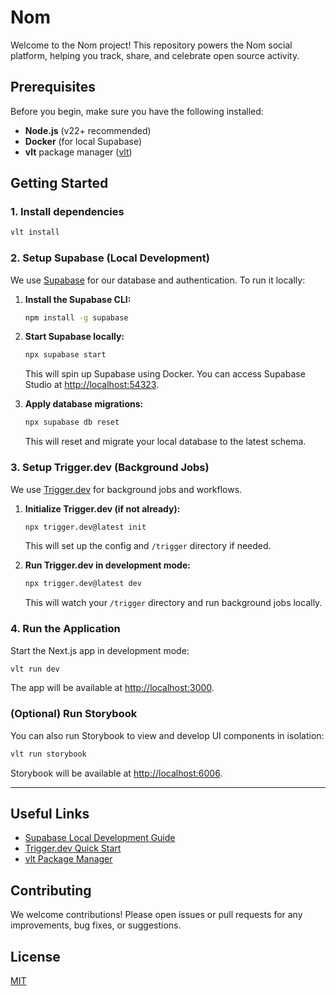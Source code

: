 # Nom

Welcome to the Nom project! This repository powers the Nom social platform, helping you track, share, and celebrate open source activity.

## Prerequisites

Before you begin, make sure you have the following installed:

- **Node.js** (v22+ recommended)
- **Docker** (for local Supabase)
- **vlt** package manager ([vlt](https://www.vlt.sh/))

## Getting Started

### 1. Install dependencies

```sh
vlt install
```

### 2. Setup Supabase (Local Development)

We use [Supabase](https://supabase.com/) for our database and authentication. To run it locally:

1. **Install the Supabase CLI:**

   ```sh
   npm install -g supabase
   ```

2. **Start Supabase locally:**

   ```sh
   npx supabase start
   ```

   This will spin up Supabase using Docker. You can access Supabase Studio at [http://localhost:54323](http://localhost:54323).

3. **Apply database migrations:**

   ```sh
   npx supabase db reset
   ```

   This will reset and migrate your local database to the latest schema.

### 3. Setup Trigger.dev (Background Jobs)

We use [Trigger.dev](https://trigger.dev/) for background jobs and workflows.

1. **Initialize Trigger.dev (if not already):**

   ```sh
   npx trigger.dev@latest init
   ```

   This will set up the config and `/trigger` directory if needed.

2. **Run Trigger.dev in development mode:**

   ```sh
   npx trigger.dev@latest dev
   ```

   This will watch your `/trigger` directory and run background jobs locally.

### 4. Run the Application

Start the Next.js app in development mode:

```sh
vlt run dev
```

The app will be available at [http://localhost:3000](http://localhost:3000).

### (Optional) Run Storybook

You can also run Storybook to view and develop UI components in isolation:

```sh
vlt run storybook
```

Storybook will be available at [http://localhost:6006](http://localhost:6006).

---

## Useful Links

- [Supabase Local Development Guide](https://supabase.com/docs/guides/local-development)
- [Trigger.dev Quick Start](https://trigger.dev/docs/quick-start)
- [vlt Package Manager](https://vlt.dev/)

## Contributing

We welcome contributions! Please open issues or pull requests for any improvements, bug fixes, or suggestions.

## License

[MIT](./LICENSE)
